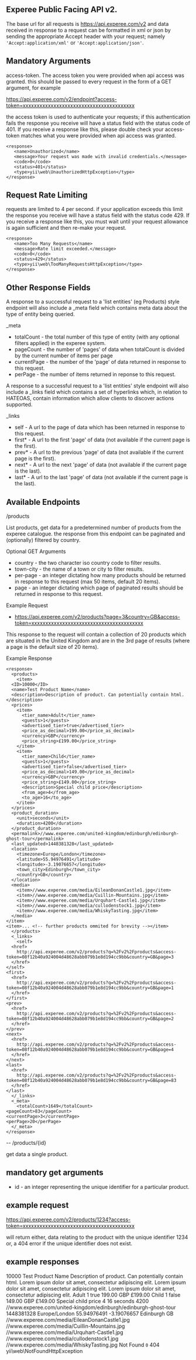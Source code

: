 Experee Public Facing API v2.
--

The base url for all requests is https://api.experee.com/v2 and data received in response to a request can be formatted in xml or json by sending the appropriate Accept header with your request; namely `'Accept:application/xml'` or `'Accept:application/json'`.

Mandatory Arguments
--
access-token. The access token you were provided when api access was granted. this should be passed to every request in the form of a GET argument, for example

https://api.experee.com/v2/endpoint?access-token=xxxxxxxxxxxxxxxxxxxxxxxxxxxxxxxxxxxxxxxx

the access token is used to authenticate your requests; if this authentication fails the response you receive will have a status field with the status code of 401. If you receive a response like this, please double check your access-token matches what you were provided when api access was granted.

    <response>
       <name>Unauthorized</name>
       <message>Your request was made with invalid credentials.</message>
       <code>0</code>
       <status>401</status>
       <type>yii\web\UnauthorizedHttpException</type>
    </response>

Request Rate Limiting
--
requests are limited to 4 per second. if your application exceeds this limit the response you receive will have a status field with the status code 429. If you receive a response like this, you must wait until your request allowance is again sufficient and then re-make your request.

    <response>
       <name>Too Many Requests</name>
       <message>Rate limit exceeded.</message>
       <code>0</code>
       <status>429</status>
       <type>yii\web\TooManyRequestsHttpException</type>
    </response>

Other Response Fields
--
A response to a successful request to a 'list entities' (eg Products) style endpoint will also include a _meta field which contains meta data about the type of entity being queried.

_meta
 - totalCount - the total number of this type of entity (with any optional filters applied) in the experee system.
 - pageCount - the number of 'pages' of data when totalCount is divided by the current number of items per page
 - currentPage - the number of the 'page' of data returned in response to this request.
 - perPage - the number of items returned in reponse to this request.

 A response to a successful request to a 'list entities' style endpoint will also include a _links field which contains a set of hyperlinks which, in relation to HATEOAS, contain information which allow clients to discover actions supported.

 _links
  - self - A url to the page of data which has been returned in response to this request.
  - first* - A url to the first 'page' of data (not available if the current page is the first).
  - prev* - A url to the previous 'page' of data (not available if the current page is the first).
  - next* - A url to the next 'page' of data (not available if the current page is the last).
  - last* - A url to the last 'page' of data (not available if the current page is the last).

Available Endpoints
--
/products

List products, get data for a predetermined number of products from the experee catalogue. the response from this endpoint can be paginated and (optionally) filtered by country.

Optional GET Arguments

- country - the two character iso country code to filter results.
- town-city - the name of a town or city to filter results.
- per-page - an integer dictating how many products should be returned in response to this request (max 50 items, default 20 items).
- page - an integer dictating which page of paginated results should be returned in response to this request.


Example Request

- https://api.experee.com/v2/products?page=3&country=GB&access-token=xxxxxxxxxxxxxxxxxxxxxxxxxxxxxxxxxxxxxxxx

This response to the request will contain a collection of 20 products which are situated in the United Kingdom and are in the 3rd page of results (where a page is the default size of 20 items).

Example Response

    <response>
      <products>
        <item>
	  <ID>10000</ID>
	  <name>Test Product Name</name>
	  <description>Description of product. Can potentially contain html.</description>
	  <prices>
	    <item>
	      <tier_name>Adult</tier_name>
	      <guests>1</guests>
	      <advertised_tier>true</advertised_tier>
	      <price_as_decimal>199.00</price_as_decimal>
	      <currency>GBP</currency>
	      <price_string>£199.00</price_string>
	    </item>
	    <item>
	      <tier_name>Child</tier_name>
	      <guests>1</guests>
	      <advertised_tier>false</advertised_tier>
	      <price_as_decimal>149.00</price_as_decimal>
	      <currency>GBP</currency>
	      <price_string>£149.00</price_string>
	      <description>Special child price</description>
	      <from_age>4</from_age>
	      <to_age>16</to_age>
	    </item>
	  </prices>
	  <product_duration>
	    <unit>seconds</unit>
	    <duration>4200</duration>
	  </product_duration>
	  <permalink>//www.experee.com/united-kingdom/edinburgh/edinburgh-ghost-tour</permalink>
	  <last_updated>1448381328</last_updated>
	  <location>
	    <timezone>Europe/London</timezone>
	    <latitude>55.94976491</latitude>
	    <longitude>-3.19076657</longitude>
	    <town_city>Edinburgh</town_city>
	    <country>GB</country>
	  </location>
	  <media>
	    <item>//www.experee.com/media/EileanDonanCastle1.jpg</item>
	    <item>//www.experee.com/media/Cuillin-Mountains.jpg</item>
	    <item>//www.experee.com/media/Urquhart-Castle1.jpg</item>
	    <item>//www.experee.com/media/cullodenstock1.jpg</item>
	    <item>//www.experee.com/media/WhiskyTasting.jpg</item>
	  </media>
	</item>
	<item>... <!-- further products ommited for brevity --></item>
      </products>
      <_links>
        <self>
	  <href>
	    http://api.experee.com/v2/products?q=%2Fv2%2Fproducts&access-token=08f12b40a924004d48628abb079b1e8d194cc9bb&country=GB&page=3
	  </href>
	</self>
	<first>
	  <href>
	    http://api.experee.com/v2/products?q=%2Fv2%2Fproducts&access-token=08f12b40a924004d48628abb079b1e8d194cc9bb&country=GB&page=1
	  </href>
	</first>
	<prev>
	  <href>
	    http://api.experee.com/v2/products?q=%2Fv2%2Fproducts&access-token=08f12b40a924004d48628abb079b1e8d194cc9bb&country=GB&page=2
	  </href>
	</prev>
	<next>
	  <href>
	    http://api.experee.com/v2/products?q=%2Fv2%2Fproducts&access-token=08f12b40a924004d48628abb079b1e8d194cc9bb&country=GB&page=4
	  </href>
	</next>
	<last>
	  <href>
	    http://api.experee.com/v2/products?q=%2Fv2%2Fproducts&access-token=08f12b40a924004d48628abb079b1e8d194cc9bb&country=GB&page=83
	  </href>
	</last>
      </_links>
      <_meta>
        <totalCount>1649</totalCount>
	<pageCount>83</pageCount>
	<currentPage>3</currentPage>
	<perPage>20</perPage>
      </_meta>
    </response>

--
/products/{id}

get data a single product.

mandatory get arguments
--
- id - an integer representing the unique identifier for a particular product.

example request
-- 
https://api.experee.com/v2/products/1234?access-token=xxxxxxxxxxxxxxxxxxxxxxxxxxxxxxxxxxxxxxxx

will return either, data relating to the product with the unique identifier 1234 or, a 404 error if the unique identifier does not exist.

example responses
--
<response>
	<ID>10000</ID>
	<name>Test Product Name</name>
	<description>Description of product. Can potentially contain html.</description>
	<fact1>Lorem ipsum dolor sit amet, consectetur adipiscing elit.</fact1>
	<fact2>Lorem ipsum dolor sit amet, consectetur adipiscing elit.</fact2>
	<fact3>Lorem ipsum dolor sit amet, consectetur adipiscing elit.</fact3>
	<prices>
		<item>
			<tier_name>Adult</tier_name>
			<guests>1</guests>
			<advertised_tier>true</advertised_tier>
			<price_as_decimal>199.00</price_as_decimal>
			<currency>GBP</currency>
			<price_string>£199.00</price_string>
		</item>
		<item>
			<tier_name>Child</tier_name>
			<guests>1</guests>
			<advertised_tier>false</advertised_tier>
			<price_as_decimal>149.00</price_as_decimal>
			<currency>GBP</currency>
			<price_string>£149.00</price_string>
			<description>Special child price</description>
			<from_age>4</from_age>
			<to_age>16</to_age>
		</item>
	</prices>
	<product_duration>
		<unit>seconds</unit>
		<duration>4200</duration>
	</product_duration>
	<permalink>//www.experee.com/united-kingdom/edinburgh/edinburgh-ghost-tour</permalink>
	<last_updated>1448381328</last_updated>
	<location>
		<timezone>Europe/London</timezone>
		<latitude>55.94976491</latitude>
		<longitude>-3.19076657</longitude>
		<town_city>Edinburgh</town_city>
		<country>GB</country>
	</location>
	<media>
		<item>//www.experee.com/media/EileanDonanCastle1.jpg</item>
		<item>//www.experee.com/media/Cuillin-Mountains.jpg</item>
		<item>//www.experee.com/media/Urquhart-Castle1.jpg</item>
		<item>//www.experee.com/media/cullodenstock1.jpg</item>
		<item>//www.experee.com/media/WhiskyTasting.jpg</item>
	</media>
</response>

<response>
	<name>Not Found</name>
	<message/>
	<code>0</code>
	<status>404</status>
	<type>yii\web\NotFoundHttpException</type>
</response>
